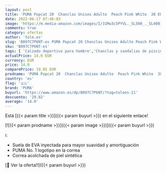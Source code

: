 ```yaml
---
layout: post
title: 'PUMA Popcat 20  Chanclas Unisex Adulto  Peach Pink White  38 EU'
date: 2022-06-17 07:46:03
image: 'https://m.media-amazon.com/images/I/31Mw3c5PYVL._SL500_._SL400_.jpg'
comments: true
category: ofertas
author: 'tole.es'
slug: 'B097C7P6NT-es PUMA Popcat 20 Chanclas Unisex Adulto Peach Pink White 38 EU'
sku: 'B097C7P6NT-es'
tags: [ 'Calzado deportivo para hombre','Chanclas y sandalias de piscina para hombre','Zapatillas y calzado deportivo para hombre','Zapatos','Zapatos para hombre','Zapatos y complementos','chanclas','puma','🇪🇸', ]
actualPrice: 14.0 EUR
currency: EUR
price: 14.0
comparePrice: 19.95 EUR
prodname: 'PUMA Popcat 20  Chanclas Unisex Adulto  Peach Pink White  38 EU'
country: 'es'
flag: '🇪🇸'
brand: 'PUMA'
buyurl: 'https://www.amazon.es/dp/B097C7P6NT/?tag=tolees-21'
descuento: '29.82'
average: '14.0'
---
```


Está [{{< param title >}}]({{< param buyurl >}}) en el siguiente enlace!

[![{{< param prodname >}}]({{< param image >}})]({{< param buyurl >}})

ℹ️:

- Suela de EVA inyectada para mayor suavidad y amortiguación
- PUMA No. 1 logotipo en la correa
- Correa acolchada de piel sintética

[🛒 Ver la oferta!!]({{< param buyurl >}})
